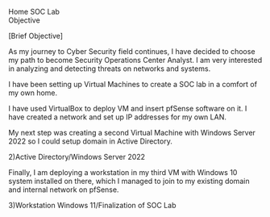 Home SOC Lab  
Objective

[Brief Objective]

As my journey to Cyber Security field continues, I have decided to choose my path to become Security Operations Center Analyst. I am very interested in analyzing and detecting threats on networks and systems.

I have been setting up Virtual Machines to create a SOC lab in a comfort of my own home.

I have used VirtualBox to deploy VM and insert pfSense software on it. I have created a network and set up IP addresses for my own LAN.

 

My next step was creating a second Virtual Machine with Windows Server 2022 so I could setup domain in Active Directory.

2)Active Directory/Windows Server 2022

Finally, I am deploying a workstation in my third VM with Windows 10 system installed on there, which I managed to join to my existing domain and internal network on pfSense.

3)Workstation Windows 11/Finalization of SOC Lab

